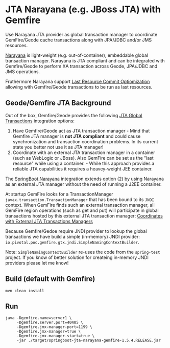 # JTA Narayana (e.g. JBoss JTA) with Gemfire

Use Narayana JTA provider as global transaction manager to coordinate GemFire/Geode cache transactions along with JPA/JDBC and/or JMS resources.

[Narayana](http://narayana.io//docs/project/index.html) is light-weight (e.g. out-of-container), embeddable global transaction manager. Narayana is JTA compliant and can be integrated with Gemfire/Geode to perform XA transaction across Geode, JPA/JDBC and JMS operations. 

Fruthermore Narayana support [Last Resource Commit Optiomization](http://narayana.io//docs/project/index.html#d0e1859) allowing with Gemfire/Geode transactions to be run as last resources.

## Geode/Gemfire JTA Background
Out of the box, Gemfire/Geode provides the following [JTA Global Transactions](http://geode.docs.pivotal.io/docs/developing/transactions/JTA_transactions.html) integration options:

1. Have Gemfire/Geode act as JTA transaction manager - Mind that Gemfire JTA manager is **not JTA compliant** and could cause synchronization and transaction coordination problems. In its current state you better not use it as JTA manager!
2. Coordinate with an external JTA transaction manager in a container (such as WebLogic or JBoss). Also GemFire can be set as the "last resource" while using a container. - While this approach provides a reliable JTA capabilities it requires a heavey-weight JEE container. 

The [SpringBoot Narayana](https://docs.spring.io/spring-boot/docs/current/reference/html/boot-features-jta.html#boot-features-jta-narayana) 
integration extends option (2) by using Narayana as an external JTA manager without the need of running a J2EE container. 

At startup GemFire looks for a TransactionManager `javax.transaction.TransactionManager` that has been bound to its `JNDI` context. 
When GemFire finds such an external transaction manager, all GemFire region operations (such as get and put) will participate in 
global transactions hosted by this external JTA transaction manager: [Coordinates with External JTA Transactions Managers](http://geode.docs.pivotal.io/docs/developing/transactions/JTA_transactions.html#concept_cp1_zx1_wk)

Because Gemfire/Gedoe require JNDI provider to lookup the global transactions we have build a simple (in-memory) JNDI provider: `io.pivotal.poc.gemfire.gtx.jndi.SimpleNamingContextBuilder`.

Note: `SimpleNamingContextBuilder` re-uses the code from the `spring-test` project. If you know of better solution for createing in-memory JNDI providers please let me know!

## Build (default with Gemfire)
``` 
mvn clean install
```

## Run
```
java -Dgemfire.name=server1 \
     -Dgemfire.server.port=40405 \
     -Dgemfire.jmx-manager-port=1199 \
     -Dgemfire.jmx-manager=true \
     -Dgemfire.jmx-manager-start=true \
     -jar ./target/springboot-jta-narayana-gemfire-1.5.4.RELEASE.jar

